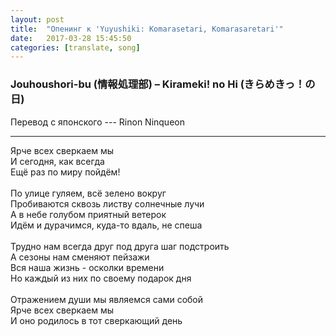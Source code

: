 ```yaml
---
layout: post
title:  "Опенинг к 'Yuyushiki: Komarasetari, Komarasaretari'"
date:   2017-03-28 15:45:50
categories: [translate, song]
---
```

<div class="modal fade" id="myModal" tabindex="-1" role="dialog" aria-labelledby="myModalLabel" aria-hidden="true">
      <div class="modal-dialog">
        <div class="modal-content">
		<center>
          <div class="modal-body">               
          </div>
		</center>
        </div><!-- /.modal-content -->
      </div><!-- /.modal-dialog -->
    </div><!-- /.modal -->

<div class="thumbnails">
</div>

### Jouhoushori-bu (情報処理部) &ndash; Kirameki! no Hi (きらめきっ！の日)

Перевод с японского --- Rinon Ninqueon<br>
<hr>
Ярче всех сверкаем мы<br>
И сегодня, как всегда<br>
Ещё раз по миру пойдём!<br>
<br>
По улице гуляем, всё зелено вокруг<br>
Пробиваются сквозь листву солнечные лучи<br>
А в небе голубом приятный ветерок<br>
Идём и дурачимся, куда-то вдаль, не спеша<br>
<br>
Трудно нам всегда друг под друга шаг подстроить<br>
А сезоны нам сменяют пейзажи<br>
Вся наша жизнь - осколки времени<br>
Но каждый из них по своему подарок дня<br>
<br>
Отражением души мы являемся сами собой<br>
Ярче всех сверкаем мы<br>
И оно родилось в тот сверкающий день<br>
<br><br><br><br><br>